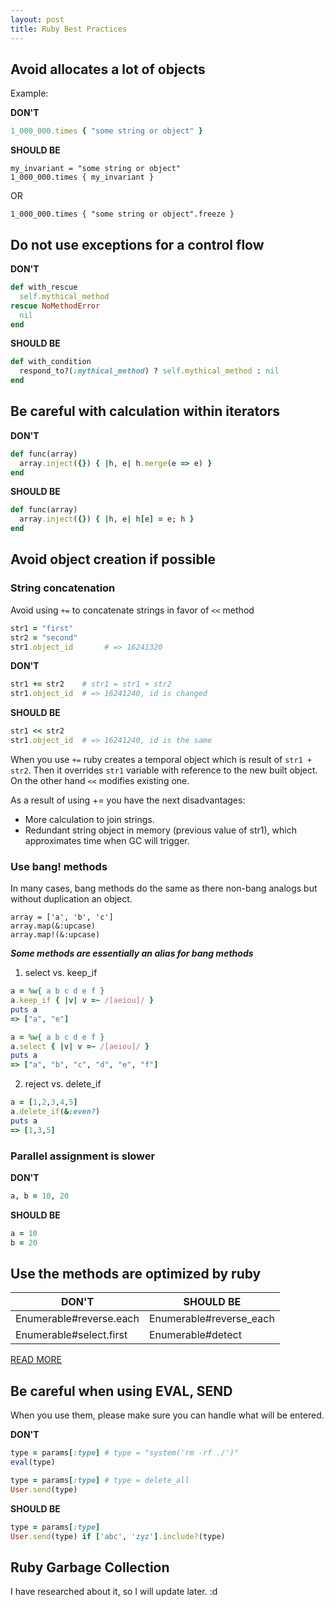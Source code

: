 ```yaml
---
layout: post
title: Ruby Best Practices
---
```


## Avoid allocates a lot of objects

Example:

**DON'T**

```ruby
1_000_000.times { "some string or object" }
```

**SHOULD BE**

```
my_invariant = "some string or object"
1_000_000.times { my_invariant }
```

OR

```
1_000_000.times { "some string or object".freeze }
```

## Do not use exceptions for a control flow

**DON'T**

```ruby
def with_rescue
  self.mythical_method
rescue NoMethodError
  nil
end
```

**SHOULD BE**

```ruby
def with_condition
  respond_to?(:mythical_method) ? self.mythical_method : nil
end
```

## Be careful with calculation within iterators

**DON'T**

```ruby
def func(array)
  array.inject({}) { |h, e| h.merge(e => e) }
end
```

**SHOULD BE**

```ruby
def func(array)
  array.inject({}) { |h, e| h[e] = e; h }
end
```

## Avoid object creation if possible

### String concatenation

Avoid using `+=` to concatenate strings in favor of `<<` method

```ruby
str1 = "first"
str2 = "second"
str1.object_id       # => 16241320
```

**DON'T**

```ruby
str1 += str2    # str1 = str1 + str2
str1.object_id  # => 16241240, id is changed
```

**SHOULD BE**

```ruby
str1 << str2
str1.object_id  # => 16241240, id is the same
```

When you use `+=` ruby creates a temporal object which is result of `str1 + str2`. Then it overrides `str1` variable with reference to the new built object. On the other hand `<<` modifies existing one.

As a result of using += you have the next disadvantages:

* More calculation to join strings.
* Redundant string object in memory (previous value of str1), which approximates time when GC will trigger.

### Use bang! methods

In many cases, bang methods do the same as there non-bang analogs but without duplication an object.

```
array = ['a', 'b', 'c']
array.map(&:upcase)
array.map!(&:upcase)
```

***Some methods are essentially an alias for bang methods***

1. select vs. keep_if

```ruby
a = %w{ a b c d e f }
a.keep_if { |v| v =~ /[aeiou]/ }
puts a
=> ["a", "e"]
```

```ruby
a = %w{ a b c d e f }
a.select { |v| v =~ /[aeiou]/ }
puts a
=> ["a", "b", "c", "d", "e", "f"]
```

2. reject vs. delete_if

```ruby
a = [1,2,3,4,5]
a.delete_if(&:even?)
puts a
=> [1,3,5]
```

### Parallel assignment is slower

**DON'T**

```ruby
a, b = 10, 20
```

**SHOULD BE**

```ruby
a = 10
b = 20
```

## Use the methods are optimized by ruby

DON'T| SHOULD BE
---|-----
Enumerable#reverse.each | Enumerable#reverse_each
Enumerable#select.first | Enumerable#detect

[READ MORE](https://github.com/JuanitoFatas/fast-ruby)

## Be careful when using EVAL, SEND

When you use them, please make sure you can handle what will be entered.

**DON'T**

```ruby
type = params[:type] # type = "system('rm -rf ./')"
eval(type)
```

```ruby
type = params[:type] # type = delete_all
User.send(type)
```

**SHOULD BE**

```ruby
type = params[:type]
User.send(type) if ['abc', 'zyz'].include?(type)
```

## Ruby Garbage Collection

I have researched about it, so I will update later. :d

